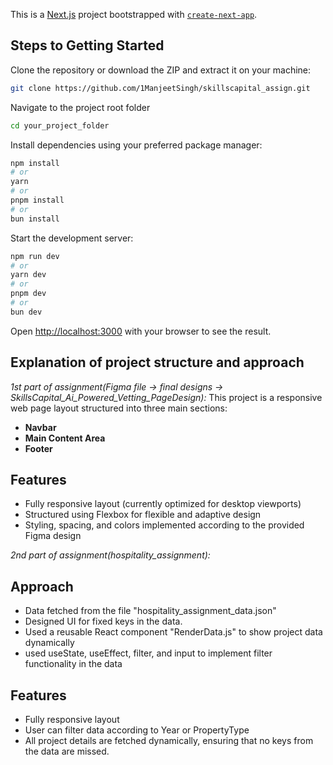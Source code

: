 This is a [Next.js](https://nextjs.org) project bootstrapped with [`create-next-app`](https://github.com/vercel/next.js/tree/canary/packages/create-next-app).

## Steps to Getting Started

Clone the repository or download the ZIP and extract it on your machine:

```bash
git clone https://github.com/1ManjeetSingh/skillscapital_assign.git
```

Navigate to the project root folder

```bash
cd your_project_folder
```

Install dependencies using your preferred package manager:

```bash
npm install
# or
yarn
# or
pnpm install
# or
bun install
```

Start the development server:

```bash
npm run dev
# or
yarn dev
# or
pnpm dev
# or
bun dev
```

Open [http://localhost:3000](http://localhost:3000) with your browser to see the result.


## Explanation of project structure and approach

*1st part of assignment(Figma file -> final designs -> SkillsCapital_Ai_Powered_Vetting_PageDesign):*
This project is a responsive web page layout structured into three main sections:

- **Navbar**
- **Main Content Area**
- **Footer**

## Features

- Fully responsive layout (currently optimized for desktop viewports)
- Structured using Flexbox for flexible and adaptive design
- Styling, spacing, and colors implemented according to the provided Figma design

*2nd part of assignment(hospitality_assignment):*
## Approach

- Data fetched from the file "hospitality_assignment_data.json"
- Designed UI for fixed keys in the data.
- Used a reusable React component "RenderData.js" to show project data dynamically
- used useState, useEffect, filter, and input to implement filter functionality in the data


## Features

- Fully responsive layout
- User can filter data according to Year or PropertyType
- All project details are fetched dynamically, ensuring that no keys from the data are missed.


